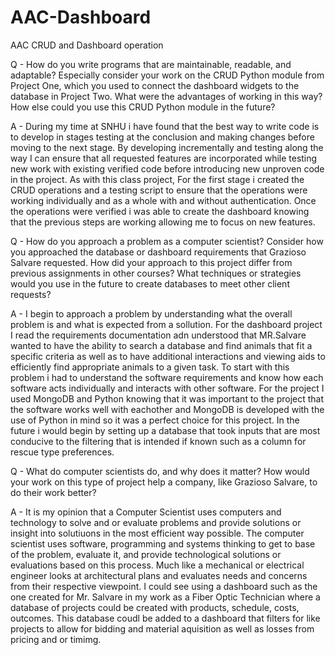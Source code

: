 # AAC-Dashboard
AAC CRUD and Dashboard operation

Q - How do you write programs that are maintainable, readable, and adaptable? Especially consider your work on the CRUD Python module from Project One, which you used to connect the dashboard widgets to the database in Project Two. What were the advantages of working in this way? How else could you use this CRUD Python module in the future?

A - During my time at SNHU i have found that the best way to write code is to develop in stages testing at the conclusion and making changes before moving to the next stage. By developing incrementally and testing along the way I can ensure that all requested features are incorporated while testing new work with existing verified code before introducing new unproven code in the project. As with this class project, For the first stage i created the CRUD operations and a testing script to ensure that the operations were working individually and as a whole with and without authentication. Once the operations were verified i was able to create the dashboard knowing that the previous steps are working allowing me to focus on new features. 

Q - How do you approach a problem as a computer scientist? Consider how you approached the database or dashboard requirements that Grazioso Salvare requested. How did your approach to this project differ from previous assignments in other courses? What techniques or strategies would you use in the future to create databases to meet other client requests?

A - I begin to approach a problem by understanding what the overall problem is and what is expected from a sollution. For the dashboard project I read the requirements documentation adn understood that MR.Salvare wanted to have the ability to search a database and find animals that fit a specific criteria as well as to have additional interactions and viewing aids to efficiently find appropriate animals to a given task. To start with this problem i had to understand the software requirements and know how each software acts individually and interacts with other software. For the project I used MongoDB and Python knowing that it was important to the project that the software works well with eachother and MongoDB is developed with the use of Python in mind so it was a perfect choice for this project. In the future i would begin by setting up a database that took inputs that are most conducive to the filtering that is intended if known such as a column for rescue type preferences.

Q - What do computer scientists do, and why does it matter? How would your work on this type of project help a company, like Grazioso Salvare, to do their work better?

A - It is my opinion that a Computer Scientist uses computers and technology to solve and or evaluate problems and provide solutions or insight into solutiuons in the most efficient way possible. The computer scientist uses software, programming and systems thinking to get to base of the problem, evaluate it, and provide technological solutions or evaluations based on this process. Much like a mechanical or electrical engineer looks at architectural plans and evaluates needs and concerns from their respective viewpoint. I could see using a dashboard such as the one created for Mr. Salvare in my work as a Fiber Optic Technician where a database of projects could be created with products, schedule, costs, outcomes. This database coudl be added to a dashboard that filters for like projects to allow for bidding and material aquisition as well as losses from pricing and or timimg.
